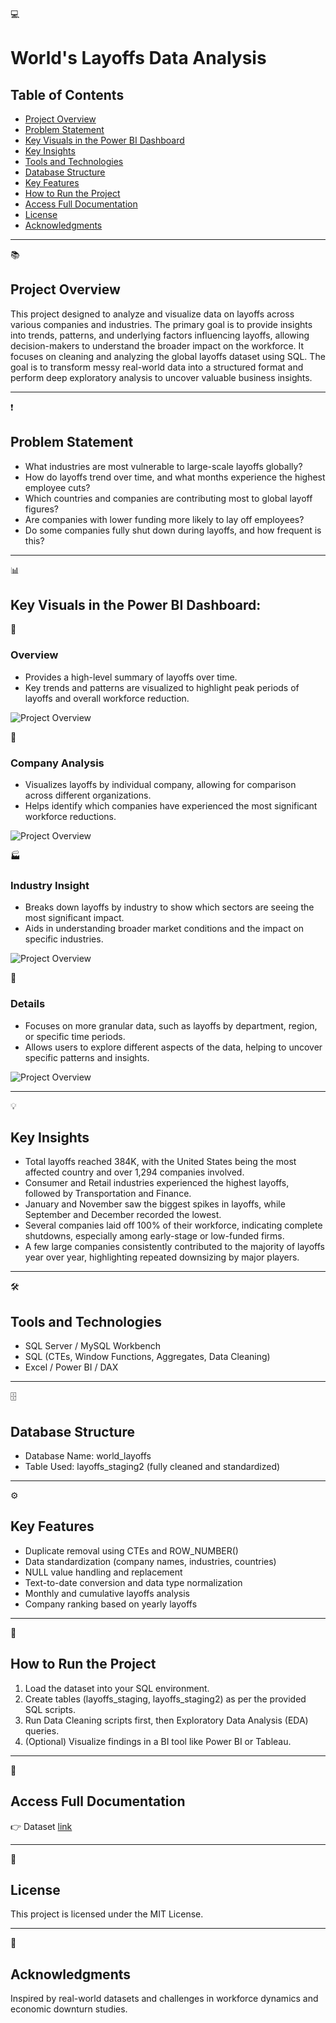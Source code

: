 💻 
# World's Layoffs Data Analysis

## Table of Contents

- [Project Overview](#project-overview)
- [Problem Statement](#problem-statement)
- [Key Visuals in the Power BI Dashboard](#key-visuals-in-the-power-bi-dashboard)
- [Key Insights](#key-insights)
- [Tools and Technologies](#tools-and-technologies)
- [Database Structure](#database-structure)
- [Key Features](#key-features)
- [How to Run the Project](#how-to-run-the-project)
- [Access Full Documentation](#access-full-documentation)
- [License](#license)
- [Acknowledgments](#acknowledgments)

________________________________________
📚 
## Project Overview
This project designed to analyze and visualize data on layoffs across various companies and industries. The primary goal is to provide insights into trends, patterns, and underlying factors influencing layoffs, allowing decision-makers to understand the broader impact on the workforce. It focuses on cleaning and analyzing the global layoffs dataset using SQL. The goal is to transform messy real-world data into a structured format and perform deep exploratory analysis to uncover valuable business insights.
________________________________________
❗
## Problem Statement
- What industries are most vulnerable to large-scale layoffs globally?
- How do layoffs trend over time, and what months experience the highest employee cuts?
- Which countries and companies are contributing most to global layoff figures?
- Are companies with lower funding more likely to lay off employees?
- Do some companies fully shut down during layoffs, and how frequent is this?
________________________________________
📊
## Key Visuals in the Power BI Dashboard:

🔎
### Overview
- Provides a high-level summary of layoffs over time.
- Key trends and patterns are visualized to highlight peak periods of layoffs and overall workforce reduction.
  
![Project Overview](./Overview.png)

🏢
### Company Analysis
- Visualizes layoffs by individual company, allowing for comparison across different organizations.
- Helps identify which companies have experienced the most significant workforce reductions.

![Project Overview](./Company_Analysis.png)

🏭
### Industry Insight
- Breaks down layoffs by industry to show which sectors are seeing the most significant impact.
- Aids in understanding broader market conditions and the impact on specific industries.

![Project Overview](./Industry_Insight.png)

🧾
### Details
- Focuses on more granular data, such as layoffs by department, region, or specific time periods.
- Allows users to explore different aspects of the data, helping to uncover specific patterns and insights.

![Project Overview](./Details.png)
________________________________________
💡 
## Key Insights
- Total layoffs reached 384K, with the United States being the most affected country and over 1,294 companies involved.
- Consumer and Retail industries experienced the highest layoffs, followed by Transportation and Finance.
- January and November saw the biggest spikes in layoffs, while September and December recorded the lowest.
- Several companies laid off 100% of their workforce, indicating complete shutdowns, especially among early-stage or low-funded firms.
- A few large companies consistently contributed to the majority of layoffs year over year, highlighting repeated downsizing by major players.
________________________________________
🛠️ 
## Tools and Technologies
-	SQL Server / MySQL Workbench
-	SQL (CTEs, Window Functions, Aggregates, Data Cleaning)
-	Excel / Power BI / DAX
________________________________________
🗄️ 
## Database Structure
-	Database Name: world_layoffs
-	Table Used: layoffs_staging2 (fully cleaned and standardized)
________________________________________
⚙️ 
## Key Features
-	Duplicate removal using CTEs and ROW_NUMBER()
-	Data standardization (company names, industries, countries)
-	NULL value handling and replacement
-	Text-to-date conversion and data type normalization
-	Monthly and cumulative layoffs analysis
-	Company ranking based on yearly layoffs
________________________________________
🚀 
## How to Run the Project
1.	Load the dataset into your SQL environment.
2.	Create tables (layoffs_staging, layoffs_staging2) as per the provided SQL scripts.
3.	Run Data Cleaning scripts first, then Exploratory Data Analysis (EDA) queries.
4.	(Optional) Visualize findings in a BI tool like Power BI or Tableau.
________________________________________
📄 
## Access Full Documentation
👉 Dataset [link](./Dataset/layoffs.csv)
________________________________________
📜 
## License
This project is licensed under the MIT License.
________________________________________
🙌 
## Acknowledgments
Inspired by real-world datasets and challenges in workforce dynamics and economic downturn studies.
